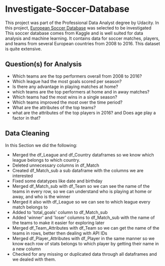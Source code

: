 # Investigate-Soccer-Database
This project was part of the Professional Data Analyst degree by Udacity.
In this project, [European Soccer Database](https://www.kaggle.com/datasets/hugomathien/soccer) was selected to be investigated
This soccer database comes from Kaggle and is well suited for data analysis and machine learning. It contains data for soccer matches, players, and teams from several European countries from 2008 to 2016. This dataset is quite extensive.

## Question(s) for Analysis
- Which teams are the top performers overall from 2008 to 2016?
- Which league had the most goals scored per season?
- Is there any advantage in playing matches at home?
- which teams are the top performers at home and in away matches?
- Which teams had the most wins in a single season?
- Which teams improved the most over the time period?
- What are the attributes of the top teams?
- what are the attributes of the top players in 2016? and Does age play a factor in that?

## Data Cleaning
In this Section we did the following:
- Merged the df_League and df_Country dataframes so we know which league belongs to which country.
- Deleted unnecessary columns in df_Match
- Created df_Match_sub a sub dataframe with the columns we are interested
- Fixed some datatypes like date and birthday
- Merged df_Match_sub with df_Team so we can see the name of the teams in every row, so we can understand who is playing at home or away, and who is the winner
- Merged it also with df_League so we can see to which league every match belongs to
- Added to 'total_goals' column to df_Match_sub
- Added 'winner' and 'loser' columns to df_Match_sub with the name of the teams to make it easier for exploring later
- Merged df_Team_Attributes with df_Team so we can get the name of the teams in rows, better then dealing with API IDs
- Merged df_Player_Attributes with df_Player in the same manner so we know each row of stats belongs to which player by getting their name in a new column
- Checked for any missing or duplicated data through all dataframes and we dealed with them.

